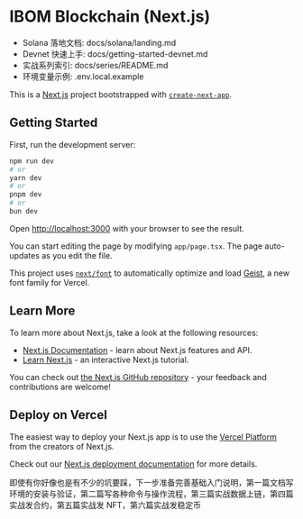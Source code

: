 # IBOM Blockchain (Next.js)

- Solana 落地文档: docs/solana/landing.md
- Devnet 快速上手: docs/getting-started-devnet.md
- 实战系列索引: docs/series/README.md
- 环境变量示例: .env.local.example

This is a [Next.js](https://nextjs.org) project bootstrapped with [`create-next-app`](https://nextjs.org/docs/app/api-reference/cli/create-next-app).

## Getting Started

First, run the development server:

```bash
npm run dev
# or
yarn dev
# or
pnpm dev
# or
bun dev
```

Open [http://localhost:3000](http://localhost:3000) with your browser to see the result.

You can start editing the page by modifying `app/page.tsx`. The page auto-updates as you edit the file.

This project uses [`next/font`](https://nextjs.org/docs/app/building-your-application/optimizing/fonts) to automatically optimize and load [Geist](https://vercel.com/font), a new font family for Vercel.

## Learn More

To learn more about Next.js, take a look at the following resources:

- [Next.js Documentation](https://nextjs.org/docs) - learn about Next.js features and API.
- [Learn Next.js](https://nextjs.org/learn) - an interactive Next.js tutorial.

You can check out [the Next.js GitHub repository](https://github.com/vercel/next.js) - your feedback and contributions are welcome!

## Deploy on Vercel

The easiest way to deploy your Next.js app is to use the [Vercel Platform](https://vercel.com/new?utm_medium=default-template&filter=next.js&utm_source=create-next-app&utm_campaign=create-next-app-readme) from the creators of Next.js.

Check out our [Next.js deployment documentation](https://nextjs.org/docs/app/building-your-application/deploying) for more details.

即使有你好像也是有不少的坑要踩，下一步准备完善基础入门说明，第一篇文档写环境的安装与验证，第二篇写各种命令与操作流程，第三篇实战数据上链，第四篇实战发合约，第五篇实战发 NFT，第六篇实战发稳定币
